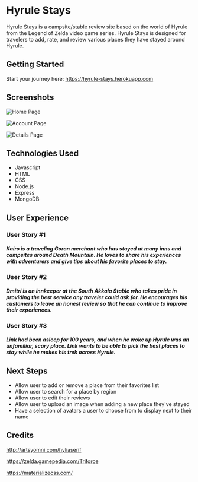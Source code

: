 # Hyrule Stays
Hyrule Stays is a campsite/stable review site based on the world of Hyrule from the Legend of Zelda video game series.  Hyrule Stays is designed for travelers to add, rate, and review various places they have stayed around Hyrule.

## Getting Started

Start your journey here: 
https://hyrule-stays.herokuapp.com

## Screenshots

![Home Page](https://i.imgur.com/oRbKIIO.png)

![Account Page](https://i.imgur.com/vfJdqum.png)

![Details Page](https://i.imgur.com/POao3kV.png)

## Technologies Used
- Javascript
- HTML
- CSS
- Node.js
- Express
- MongoDB

## User Experience

### User Story #1
##### Kairo is a traveling Goron merchant who has stayed at many inns and campsites around Death Mountain.  He loves to share his experiences with adventurers and give tips about his favorite places to stay.

### User Story #2
##### Dmitri is an innkeeper at the South Akkala Stable who takes pride in providing the best service any traveler could ask for. He encourages his customers to leave an honest review so that he can continue to improve their experiences.

### User Story #3
##### Link had been asleep for 100 years, and when he woke up Hyrule was an unfamiliar, scary place.  Link wants to be able to pick the best places to stay while he makes his trek across Hyrule.

## Next Steps
- Allow user to add or remove a place from their favorites list
- Allow user to search for a place by region
- Allow user to edit their reviews
- Allow user to upload an image when adding a new place they've stayed
- Have a selection of avatars a user to choose from to display next to their name

## Credits

http://artsyomni.com/hyliaserif

https://zelda.gamepedia.com/Triforce

https://materializecss.com/